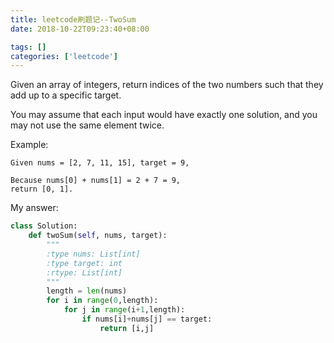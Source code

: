 ```yaml
---
title: leetcode刷题记--TwoSum
date: 2018-10-22T09:23:40+08:00

tags: []
categories: ['leetcode']
---
```

Given an array of integers, return indices of the two numbers such that they add up to a specific target.

You may assume that each input would have exactly one solution, and you may not use the same element twice.

Example:
```
Given nums = [2, 7, 11, 15], target = 9,

Because nums[0] + nums[1] = 2 + 7 = 9,
return [0, 1].
```

My answer:
```Python
class Solution:
    def twoSum(self, nums, target):
        """
        :type nums: List[int]
        :type target: int
        :rtype: List[int]
        """
        length = len(nums)
        for i in range(0,length):
            for j in range(i+1,length):
                if nums[i]+nums[j] == target:
                    return [i,j]

```

